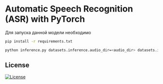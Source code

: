 # Automatic Speech Recognition (ASR) with PyTorch


Для запуска данной модели необходимо

```bash
pip install -r requirements.txt

python inference.py datasets.inference.audio_dir=<audio_dir> datasets.inference.transcription_dir=<text_dir> inferencer.from_pretrained=<checkpoint> dataloader.batch_size=32 model.num_layers=5 text_encoder.tokenizer_type='character_wise'
```

## License

[![License](https://img.shields.io/badge/license-MIT-blue.svg)](/LICENSE)
